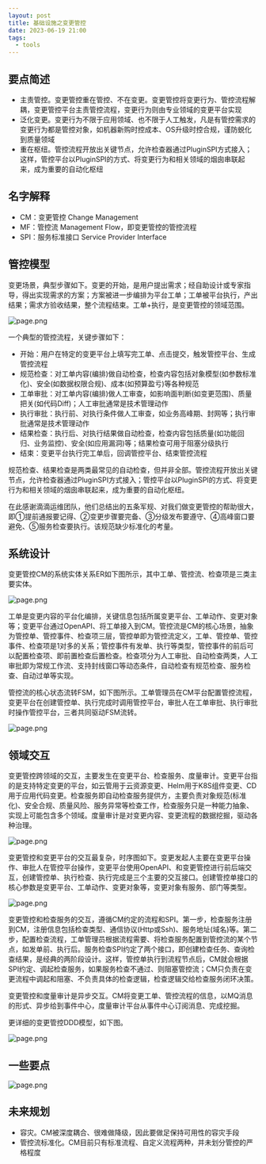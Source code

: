 ```yaml
---
layout: post
title: 基础设施之变更管控
date: 2023-06-19 21:00
tags:
  - tools
---
```


## 要点简述
- 主责管控。变更管控重在管控、不在变更。变更管控将变更行为、管控流程解耦，变更管控平台主责管控流程，变更行为则由专业领域的变更平台实现
- 泛化变更。变更行为不限于应用领域、也不限于人工触发，凡是有管控需求的变更行为都是管控对象，如机器新购时控成本、OS升级时控合规，谨防蜕化到质量领域
- 重在枢纽。管控流程开放出关键节点，允许检查器通过PluginSPI方式接入；这样，管控平台以PluginSPI的方式、将变更行为和相关领域的烟囱串联起来，成为重要的自动化枢纽


## 名字解释
- CM：变更管控 Change Management
- MF：管控流 Management Flow，即变更管控的管控流程
- SPI：服务标准接口 Service Provider Interface


## 管控模型
变更场景，典型步骤如下。变更的开始，是用户提出需求；经自助设计或专家指导，得出实现需求的方案；方案被进一步编排为平台工单；工单被平台执行，产出结果；需求方验收结果，整个流程结束。工单+执行，是变更管控的领域范围。

![page.png](https://raw.githubusercontent.com/niean/niean.github.io/master/images/20230619/cm-model-dd.png)

一个典型的管控流程，关键步骤如下：

- 开始：用户在特定的变更平台上填写完工单、点击提交，触发管控平台、生成管控流程
- 规范检查：对工单内容(编排)做自动检查，检查内容包括对象模型(如参数标准化)、安全(如数据权限合规)、成本(如预算盈亏)等各种规范
- 工单审批：对工单内容(编排)做人工审查，如影响面判断(如变更范围)、质量把关(如代码Diff)；人工审批通常是技术管理动作
- 执行审批：执行前、对执行条件做人工审查，如业务高峰期、封网等；执行审批通常是技术管理动作
- 结果检查：执行后、对执行结果做自动检查，检查内容包括质量(如功能回归、业务监控)、安全(如应用漏洞)等；结果检查可用于阻塞分级执行
- 结束：变更平台执行完工单后，回调管控平台、结束管控流程

规范检查、结果检查是两类最常见的自动检查，但并非全部。管控流程开放出关键节点，允许检查器通过PluginSPI方式接入；管控平台以PluginSPI的方式、将变更行为和相关领域的烟囱串联起来，成为重要的自动化枢纽。

在此感谢滴滴运维团队，他们总结出的五条军规、对我们做变更管控的帮助很大，即①提前通报要记得、②变更步骤要完备、③分级发布要遵守、④高峰窗口要避免、⑤服务检查要执行。该规范缺少标准化的考量。


## 系统设计
变更管控CM的系统实体关系ER如下图所示，其中工单、管控流、检查项是三类主要实体。

![page.png](https://raw.githubusercontent.com/niean/niean.github.io/master/images/20230619/cm-model-er.png)

工单是变更内容的平台化编排，关键信息包括所属变更平台、工单动作、变更对象等；变更平台通过OpenAPI、将工单接入到CM。管控流是CM的核心场景，抽象为管控单、管控事件、检查项三层，管控单即为管控流定义，工单、管控单、管控事件、检查项是1对多的关系；管控事件有发单、执行等类型，管控事件的前后可以配置检查项、即前置检查后置检查。检查项分为人工审批、自动检查两类，人工审批即为常规工作流、支持封线窗口等动态条件，自动检查有规范检查、服务检查、自动过单等实现。

管控流的核心状态流转FSM，如下图所示。工单管理员在CM平台配置管控流程，变更平台在创建管控单、执行完成时调用管控平台，审批人在工单审批、执行审批时操作管控平台，三者共同驱动FSM流转。

![page.png](https://raw.githubusercontent.com/niean/niean.github.io/master/images/20230619/cm-mf-fsm.png)


## 领域交互
变更管控跨领域的交互，主要发生在变更平台、检查服务、度量审计。变更平台指的是支持特定变更的平台，如云管用于云资源变更、Helm用于K8S组件变更、CD用于应用代码变更。检查服务即自动检查服务提供方，主要负责对象规范(标准化)、安全合规、质量风险、服务异常等检查工作，检查服务只是一种能力抽象、实现上可能包含多个领域。度量审计是对变更内容、变更流程的数据挖掘，驱动各种治理。

![page.png](https://raw.githubusercontent.com/niean/niean.github.io/master/images/20230619/cm-model-dd2.png)


变更管控和变更平台的交互最复杂，时序图如下。变更发起人主要在变更平台操作、审批人在管控平台操作，变更平台使用OpenAPI、和变更管控进行前后端交互，创建管控单、执行检查、执行完成是三个主要的交互接口。创建管控单接口的核心参数是变更平台、工单动作、变更对象等，变更对象有服务、部门等类型。

![page.png](https://raw.githubusercontent.com/niean/niean.github.io/master/images/20230619/cm-model-sd.png)

变更管控和检查服务的交互，遵循CM约定的流程和SPI。第一步，检查服务注册到CM，注册信息包括检查类型、通信协议(Http或Ssh)、服务地址(域名)等。第二步，配置检查流程，工单管理员根据流程需要、将检查服务配置到管控流的某个节点，如发单前、执行后。服务检查SPI约定了两个接口，即创建检查任务、查询检查结果，是经典的两阶段设计。这样，管控单执行到流程节点后，CM就会根据SPI约定、调起检查服务，如果服务检查不通过、则阻塞管控流；CM只负责在变更流程中调起和阻塞、不负责具体的检查逻辑，检查逻辑交给检查服务闭环决策。

变更管控和度量审计是异步交互。CM将变更工单、管控流程的信息，以MQ消息的形式、异步给到事件中心，度量审计平台从事件中心订阅消息、完成挖掘。

更详细的变更管控DDD模型，如下图。

![page.png](https://raw.githubusercontent.com/niean/niean.github.io/master/images/20230619/cm-model-ddd.png)


## 一些要点
![page.png](https://raw.githubusercontent.com/niean/niean.github.io/master/images/20230619/cm-else-kp.png)


## 未来规划
- 容灾。CM被深度耦合、很难做降级，因此要做足保持可用性的容灾手段
- 管控流标准化。CM目前只有标准流程、自定义流程两种，并未划分管控的严格程度
